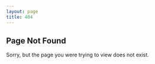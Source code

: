 ```yaml
---
layout: page
title: 404
---
```


<h2 class="c-post__title u-text-center">Page Not Found</h2>

Sorry, but the page you were trying to view does not exist.
